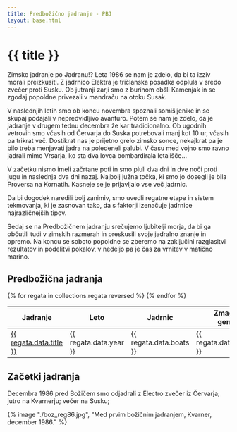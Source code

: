 ```yaml
---
title: Predbožično jadranje - PBJ
layout: base.html
---
```


# {{ title }}

Zimsko jadranje po Jadranu!? Leta 1986 se nam je zdelo, da bi ta izziv morali preizkusiti. Z jadrnico Elektra je tričlanska posadka odplula v sredo zvečer proti Susku. Ob jutranji zarji smo z burinom obšli Kamenjak in se zgodaj popoldne privezali v mandraču na otoku Susak.

V naslednjih letih smo ob koncu novembra spoznali somišljenike in se skupaj podajali v nepredvidljivo avanturo. Potem se nam je zdelo, da je jadranje v drugem tednu decembra že kar tradicionalno. Ob ugodnih vetrovih smo včasih od Červarja do Suska potrebovali manj kot 10 ur, včasih pa trikrat več. Dostikrat nas je prijetno grelo zimsko sonce, nekajkrat pa je bilo treba menjavati jadra na poledeneli palubi. V času med vojno smo ravno jadrali mimo Vrsarja, ko sta dva lovca bombardirala letališče...

V začetku nismo imeli začrtane poti in smo pluli dva dni in dve noči proti jugu in naslednja dva dni nazaj. Najbolj južna točka, ki smo jo dosegli je bila Proversa na Kornatih. Kasneje se je prijavljalo vse več jadrnic.

Da bi dogodek naredili bolj zanimiv, smo uvedli regatne etape in sistem tekmovanja, ki je zasnovan tako, da s faktorji izenačuje jadrnice najrazličnejših tipov.

Sedaj se na Predbožičnem jadranju srečujemo ljubitelji morja, da bi ga občutili tudi v zimskih razmerah in preskusili svoje jadralno znanje in opremo. Na koncu se soboto popoldne se zberemo na zaključini razglasitvi rezultatov in podelitvi pokalov, v nedeljo pa je čas za vrnitev v matično marino.

## Predbožična jadranja

<table>
    <thead>
        <tr>
            <th>Jadranje</th>
            <th>Leto</th>
            <th>Jadrnic</th>
            <th>Zmagovalec generalno</th>
            <th>Zmagovalec korigirano</th>
        </tr>
    </thead>
    <tbody>
        {% for regata in collections.regata reversed %}
            <tr>
                <td><a href="{{ regata.url }}"> {{ regata.data.title }} </a></td>
                <td>{{ regata.data.year }}</td>
                <td>{{ regata.data.boats }}</td>
                <td>{{ regata.data.winner_abs }}</td>
                <td>{{ regata.data.winner_cor }}</td>
            </tr>
        {% endfor %}
    </tbody>
</table>

## Začetki jadranja

Decembra 1986 pred Božičem smo odjadrali z Electro zvečer iz Červarja; jutro na Kvarnerju; večer na Susku;

{% image "./boz_reg86.jpg", "Med prvim božičnim jadranjem, Kvarner, december 1986." %}
